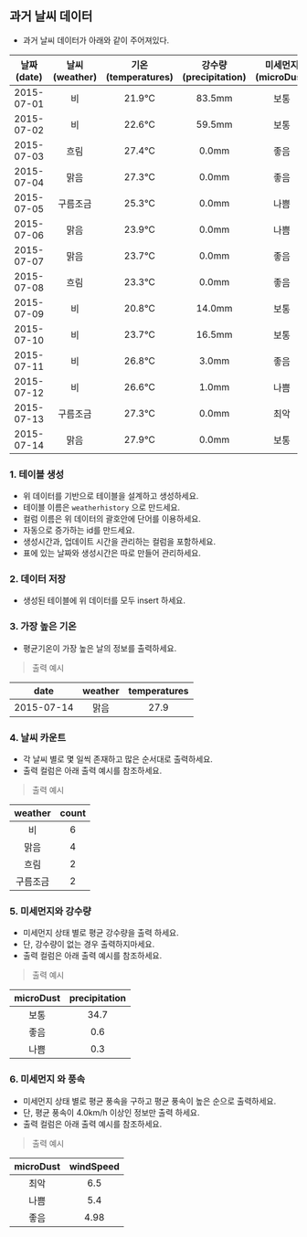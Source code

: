 ## 과거 날씨 데이터

* 과거 날씨 데이터가 아래와 같이 주어져있다. 


| 날짜 (date) | 날씨 (weather) | 기온 (temperatures) | 강수량 (precipitation) | 미세먼지 (microDust) | 풍속(windSpeed) |
|:---:|:---:|:---:|:---:|:---:|:---:|
| 2015-07-01 | 비 | 21.9℃ | 83.5mm | 보통 | 2.9km/h | 
| 2015-07-02 | 비 | 22.6℃ | 59.5mm | 보통 | 2.5km/h | 
| 2015-07-03 | 흐림 | 27.4℃ | 0.0mm | 좋음 | 2.9km/h | 
| 2015-07-04 | 맑음 | 27.3℃ | 0.0mm | 좋음 | 6.1km/h | 
| 2015-07-05 | 구름조금 | 25.3℃ | 0.0mm | 나쁨 | 4.3km/h | 
| 2015-07-06 | 맑음 | 23.9℃ | 0.0mm | 나쁨 | 6.5km/h | 
| 2015-07-07 | 맑음 | 23.7℃ | 0.0mm | 좋음 | 5.8km/h | 
| 2015-07-08 | 흐림 | 23.3℃ | 0.0mm | 좋음 | 5.4km/h | 
| 2015-07-09 | 비 | 20.8℃ | 14.0mm | 보통 | 4.0km/h | 
| 2015-07-10 | 비 | 23.7℃ | 16.5mm | 보통 | 2.5km/h | 
| 2015-07-11 | 비 | 26.8℃ | 3.0mm | 좋음 | 4.7km/h | 
| 2015-07-12 | 비 | 26.6℃ | 1.0mm | 나쁨 | 5.4km/h | 
| 2015-07-13 | 구름조금 | 27.3℃ | 0.0mm | 최악 | 6.5km/h | 
| 2015-07-14 | 맑음 | 27.9℃ | 0.0mm | 보통 | 6.8km/h | 

### 1. 테이블 생성
* 위 데이터를 기반으로 테이블을 설계하고 생성하세요. 
* 테이블 이름은 `weatherhistory` 으로 만드세요. 
* 컬럼 이름은 위 데이터의 괄호안에 단어를 이용하세요.
* 자동으로 증가하는 id를 만드세요. 
* 생성시간과, 업데이트 시간을 관리하는 컬럼을 포함하세요. 
* 표에 있는 날짜와 생성시간은 따로 만들어 관리하세요. 

### 2. 데이터 저장
* 생성된 테이블에 위 데이터를 모두 insert 하세요. 

### 3. 가장 높은 기온
* 평균기온이 가장 높은 날의 정보를 출력하세요. 

> 출력 예시 

| date | weather | temperatures |
|:---:|:---:|:---:|
| 2015-07-14 | 맑음 | 27.9 | 

### 4. 날씨 카운트 
* 각 날씨 별로 몇 일씩 존재하고 많은 순서대로 출력하세요. 
* 출력 컬럼은 아래 출력 예시를 참조하세요. 

> 출력 예시 

| weather | count |
|:---:|:---:|
| 비 | 6 |
| 맑음 | 4 |
| 흐림 | 2 |
| 구름조금 | 2 |

### 5. 미세먼지와 강수량 

* 미세먼지 상태 별로 평균 강수량을 출력 하세요.
* 단, 강수량이 없는 경우 출력하지마세요. 
* 출력 컬럼은 아래 출력 예시를 참조하세요. 

> 출력 예시

| microDust | precipitation |
|:---:|:---:|
| 보통 | 34.7 |
| 좋음 | 0.6 |
| 나쁨 | 0.3 |

### 6. 미세먼지 와 풍속  
* 미세먼지 상태 별로 평균 풍속을 구하고 평균 풍속이 높은 순으로 출력하세요. 
* 단, 평균 풍속이 4.0km/h 이상인 정보만 출력 하세요. 
* 출력 컬럼은 아래 출력 예시를 참조하세요. 

> 출력 예시

| microDust | windSpeed |
|:---:|:---:|
| 최악 | 6.5 |
| 나쁨 | 5.4 |
| 좋음 | 4.98 |